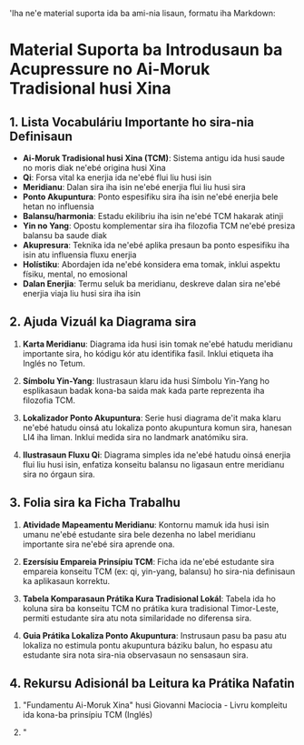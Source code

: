 'Iha ne'e material suporta ida ba ami-nia lisaun, formatu iha Markdown:

# Material Suporta ba Introdusaun ba Acupressure no Ai-Moruk Tradisional husi Xina

## 1. Lista Vocabuláriu Importante ho sira-nia Definisaun

- **Ai-Moruk Tradisional husi Xina (TCM)**: Sistema antigu ida husi saude no moris diak ne'ebé origina husi Xina
- **Qi**: Forsa vital ka enerjia ida ne'ebé flui liu husi isin
- **Meridianu**: Dalan sira iha isin ne'ebé enerjia flui liu husi sira
- **Ponto Akupuntura**: Ponto espesifiku sira iha isin ne'ebé enerjia bele hetan no influensia
- **Balansu/harmonia**: Estadu ekilibriu iha isin ne'ebé TCM hakarak atinji
- **Yin no Yang**: Opostu komplementar sira iha filozofia TCM ne'ebé presiza balansu ba saude diak
- **Akupresura**: Teknika ida ne'ebé aplika presaun ba ponto espesifiku iha isin atu influensia fluxu enerjia
- **Holístiku**: Abordajen ida ne'ebé konsidera ema tomak, inklui aspektu físiku, mental, no emosional
- **Dalan Enerjia**: Termu seluk ba meridianu, deskreve dalan sira ne'ebé enerjia viaja liu husi sira iha isin

## 2. Ajuda Vizuál ka Diagrama sira

1. **Karta Meridianu**: Diagrama ida husi isin tomak ne'ebé hatudu meridianu importante sira, ho kódigu kór atu identifika fasil. Inklui etiqueta iha Inglés no Tetum.

2. **Símbolu Yin-Yang**: Ilustrasaun klaru ida husi Símbolu Yin-Yang ho esplikasaun badak kona-ba saida mak kada parte reprezenta iha filozofia TCM.

3. **Lokalizador Ponto Akupuntura**: Serie husi diagrama de'it maka klaru ne'ebé hatudu oinsá atu lokaliza ponto akupuntura komun sira, hanesan LI4 iha liman. Inklui medida sira no landmark anatómiku sira.

4. **Ilustrasaun Fluxu Qi**: Diagrama simples ida ne'ebé hatudu oinsá enerjia flui liu husi isin, enfatiza konseitu balansu no ligasaun entre meridianu sira no órgaun sira.

## 3. Folia sira ka Ficha Trabalhu 

1. **Atividade Mapeamentu Meridianu**: Kontornu mamuk ida husi isin umanu ne'ebé estudante sira bele dezenha no label meridianu importante sira ne'ebé sira aprende ona.

2. **Ezersísiu Empareia Prinsípiu TCM**: Ficha ida ne'ebé estudante sira empareia konseitu TCM (ex: qi, yin-yang, balansu) ho sira-nia definisaun ka aplikasaun korrektu.

3. **Tabela Komparasaun Prátika Kura Tradisional Lokál**: Tabela ida ho koluna sira ba konseitu TCM no prátika kura tradisional Timor-Leste, permiti estudante sira atu nota similaridade no diferensa sira.

4. **Guia Prátika Lokaliza Ponto Akupuntura**: Instrusaun pasu ba pasu atu lokaliza no estimula pontu akupuntura báziku balun, ho espasu atu estudante sira nota sira-nia observasaun no sensasaun sira.

## 4. Rekursu Adisionál ba Leitura ka Prátika Nafatin

1. "Fundamentu Ai-Moruk Xina" husi Giovanni Maciocia - Livru kompleitu ida kona-ba prinsípiu TCM (Inglés)

2. "